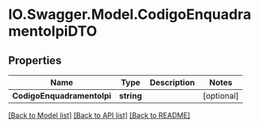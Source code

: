 # IO.Swagger.Model.CodigoEnquadramentoIpiDTO
## Properties

Name | Type | Description | Notes
------------ | ------------- | ------------- | -------------
**CodigoEnquadramentoIpi** | **string** |  | [optional] 

[[Back to Model list]](../README.md#documentation-for-models) [[Back to API list]](../README.md#documentation-for-api-endpoints) [[Back to README]](../README.md)

